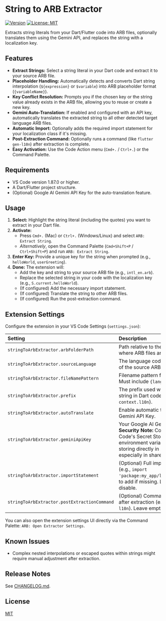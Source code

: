 # String to ARB Extractor

[![Version](https://img.shields.io/badge/version-1.0.0-blue)](https://marketplace.visualstudio.com/items?itemName=khduy.string-to-arb-extractor)
[![License: MIT](https://img.shields.io/badge/License-MIT-yellow.svg)](https://opensource.org/licenses/MIT)

Extracts string literals from your Dart/Flutter code into ARB files, optionally translates them using the Gemini API, and replaces the string with a localization key.

## Features

*   **Extract Strings:** Select a string literal in your Dart code and extract it to your source ARB file.
*   **Placeholder Handling:** Automatically detects and converts Dart string interpolation (`${expression}` or `$variable`) into ARB placeholder format (`{variableName}`).
*   **Key Conflict Resolution:** Prompts you if the chosen key or the string value already exists in the ARB file, allowing you to reuse or create a new key.
*   **Gemini Auto-Translation:** If enabled and configured with an API key, automatically translates the extracted string to all other detected target language ARB files.
*   **Automatic Import:** Optionally adds the required import statement for your localization class if it's missing.
*   **Post-Extraction Command:** Optionally runs a command (like `flutter gen-l10n`) after extraction is complete.
*   **Easy Activation:** Use the Code Action menu (`Cmd+.` / `Ctrl+.`) or the Command Palette.

## Requirements

*   VS Code version 1.87.0 or higher.
*   A Dart/Flutter project structure.
*   (Optional) Google AI Gemini API Key for the auto-translation feature.

## Usage

1.  **Select:** Highlight the string literal (including the quotes) you want to extract in your Dart file.
2.  **Activate:**
    *   Press `Cmd+.` (Mac) or `Ctrl+.` (Windows/Linux) and select `ARB: Extract String`.
    *   *Alternatively*, open the Command Palette (`Cmd+Shift+P` / `Ctrl+Shift+P`) and run `ARB: Extract String`.
3.  **Enter Key:** Provide a unique key for the string when prompted (e.g., `helloWorld`, `userGreeting`).
4.  **Done:** The extension will:
    *   Add the key and string to your source ARB file (e.g., `intl_en.arb`).
    *   Replace the selected string in your code with the localization key (e.g., `S.current.helloWorld`).
    *   (If configured) Add the necessary import statement.
    *   (If configured) Translate the string to other ARB files.
    *   (If configured) Run the post-extraction command.

## Extension Settings

Configure the extension in your VS Code Settings (`settings.json`):

| Setting                                       | Description                                                                                                                                                                                          | Default             |
| :-------------------------------------------- | :--------------------------------------------------------------------------------------------------------------------------------------------------------------------------------------------------- | :------------------ |
| `stringToArbExtractor.arbFolderPath`        | Path relative to the workspace root where ARB files are stored.                                                                                                                                      | `./lib/l10n`        |
| `stringToArbExtractor.sourceLanguage`       | The language code (e.g., 'en', 'es') of the source ARB file.                                                                                                                                         | `en`                |
| `stringToArbExtractor.fileNamePattern`      | Filename pattern for ARB files. Must include `{lang}` placeholder.                                                                                                                                   | `intl_{lang}.arb`   |
| `stringToArbExtractor.prefix`               | The prefix used when replacing the string in Dart code (e.g., `S.current`, `context.l10n`).                                                                                                          | `S.current`         |
| `stringToArbExtractor.autoTranslate`        | Enable automatic translation using Gemini API Key.                                                                                                                                                   | `true`              |
| `stringToArbExtractor.geminiApiKey`         | Your Google AI Gemini API Key. **Security Note:** Consider using VS Code's Secret Storage API or environment variables instead of storing directly in `settings.json`, especially in shared projects. | `""`                |
| `stringToArbExtractor.importStatement`      | (Optional) Full import statement (e.g., `import 'package:my_app/l10n/l10n.dart';`) to add if missing. Leave empty to disable.                                                                         | `""`                |
| `stringToArbExtractor.postExtractionCommand`| (Optional) Command to execute after extraction (e.g., `flutter gen-l10n`). Leave empty to disable.                                                                                                   | `""`                |

You can also open the extension settings UI directly via the Command Palette: `ARB: Open Extractor Settings`.

## Known Issues

*   Complex nested interpolations or escaped quotes within strings might require manual adjustment after extraction.

## Release Notes

See [CHANGELOG.md](CHANGELOG.md).

## License

[MIT](LICENSE)
